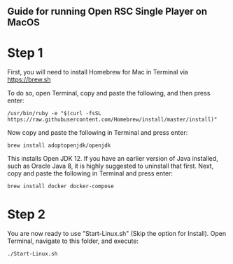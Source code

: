 ## Guide for running Open RSC Single Player on MacOS

# Step 1

First, you will need to install Homebrew for Mac in Terminal via <a href="https://brew.sh">https://brew.sh</a>

To do so, open Terminal, copy and paste the following, and then press enter:
```
/usr/bin/ruby -e "$(curl -fsSL https://raw.githubusercontent.com/Homebrew/install/master/install)"
```

Now copy and paste the following in Terminal and press enter:
```
brew install adoptopenjdk/openjdk
```

This installs Open JDK 12. If you have an earlier version of Java installed, such as Oracle Java 8, it is highly suggested to uninstall that first. Next, copy and paste the following in Terminal and press enter:
```
brew install docker docker-compose
```

# Step 2

You are now ready to use "Start-Linux.sh" (Skip the option for Install). Open Terminal, navigate to this folder, and execute:
```
./Start-Linux.sh
```